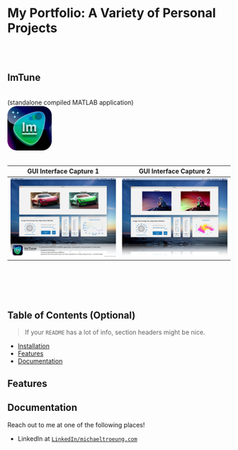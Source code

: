 # My Portfolio: A Variety of Personal Projects



<br/>
<br/>

## ImTune  
<br/>
(standalone compiled MATLAB application)
<br/>
<img src="Images/ImTuneIcon.png" width = "100">


<br/>
<br/>

| GUI Interface Capture 1 | GUI Interface Capture 2 |
| :---: |:---:|
| <img src="Images/ImTune_1.png" width = "400"> |  <img src="Images/ImTune_2.png" width = "400"> | 

<br/>
<br/>
<br/>
<br/>

## Table of Contents (Optional)

> If your `README` has a lot of info, section headers might be nice.

- [Installation](#installation)
- [Features](#features)
- [Documentation](#documentation)


## Features
## Documentation



Reach out to me at one of the following places!

- LinkedIn at <a href="https://www.linkedin.com/in/michaeltroeung/" target="_blank">`LinkedIn/michaeltroeung.com`</a>

